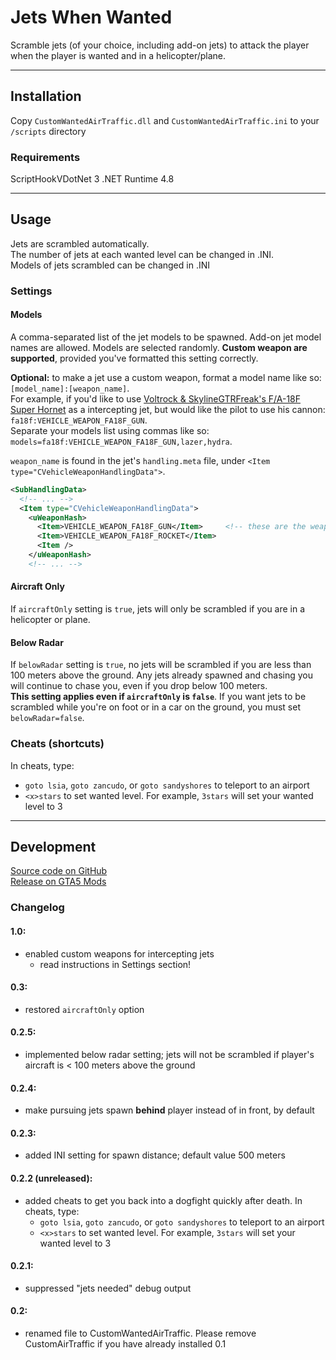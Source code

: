 # Jets When Wanted

Scramble jets (of your choice, including add-on jets) to attack the player when the player is wanted and in a helicopter/plane.

---
## Installation
Copy `CustomWantedAirTraffic.dll` and `CustomWantedAirTraffic.ini` to your `/scripts` directory

### Requirements
ScriptHookVDotNet 3
.NET Runtime 4.8

---
## Usage
Jets are scrambled automatically.  
The number of jets at each wanted level can be changed in .INI.  
Models of jets scrambled can be changed in .INI

### Settings
#### Models
A comma-separated list of the jet models to be spawned. Add-on jet model names are allowed. Models are selected randomly. **Custom weapon are supported**, provided you've formatted this setting correctly.

**Optional:** to make a jet use a custom weapon, format a model name like so: `[model_name]:[weapon_name]`.  
For example, if you'd like to use [Voltrock & SkylineGTRFreak's F/A-18F Super Hornet](https://www.gta5-mods.com/vehicles/f18f-super-hornet-addon) as a intercepting jet, but would like the pilot to use his cannon: `fa18f:VEHICLE_WEAPON_FA18F_GUN`.  
Separate your models list using commas like so: `models=fa18f:VEHICLE_WEAPON_FA18F_GUN,lazer,hydra`.  

`weapon_name` is found in the jet's `handling.meta` file, under `<Item type="CVehicleWeaponHandlingData">`.
```XML
<SubHandlingData>
  <!-- ... -->
  <Item type="CVehicleWeaponHandlingData">
    <uWeaponHash>
      <Item>VEHICLE_WEAPON_FA18F_GUN</Item>     <!-- these are the weapon names -->
      <Item>VEHICLE_WEAPON_FA18F_ROCKET</Item>
      <Item />
    </uWeaponHash>
    <!-- ... -->
```

#### Aircraft Only
If `aircraftOnly` setting is `true`, jets will only be scrambled if you are in a helicopter or plane.

#### Below Radar
If `belowRadar` setting is `true`, no jets will be scrambled if you are less than 100 meters above the ground. Any jets already spawned and chasing you will continue to chase you, even if you drop below 100 meters.  
**This setting applies even if `aircraftOnly` is `false`**. If you want jets to be scrambled while you're on foot or in a car on the ground, you must set `belowRadar=false`.

### Cheats (shortcuts)
In cheats, type:
  - `goto lsia`, `goto zancudo`, or `goto sandyshores` to teleport to an airport
  - `<x>stars` to set wanted level. For example, `3stars` will set your wanted level to 3

---
## Development
[Source code on GitHub](https://github.com/DavidLiuGit/GTAV_JetIntercept)  
[Release on GTA5 Mods](https://www.gta5-mods.com/scripts/jets-when-wanted)

### Changelog
#### 1.0:
- enabled custom weapons for intercepting jets
  - read instructions in Settings section!
#### 0.3:
- restored `aircraftOnly` option
#### 0.2.5:
- implemented below radar setting; jets will not be scrambled if player's aircraft is < 100 meters above the ground
#### 0.2.4:
- make pursuing jets spawn **behind** player instead of in front, by default
#### 0.2.3:
- added INI setting for spawn distance; default value 500 meters
#### 0.2.2 (unreleased):
- added cheats to get you back into a dogfight quickly after death. In cheats, type:
  - `goto lsia`, `goto zancudo`, or `goto sandyshores` to teleport to an airport
  - `<x>stars` to set wanted level. For example, `3stars` will set your wanted level to 3
#### 0.2.1:
- suppressed "jets needed" debug output
#### 0.2:
- renamed file to CustomWantedAirTraffic. Please remove CustomAirTraffic if you have already installed 0.1